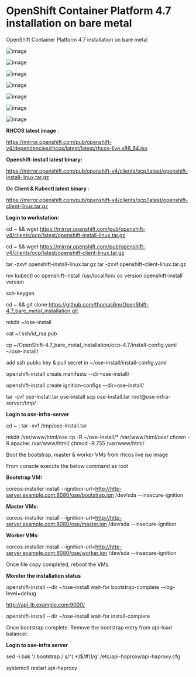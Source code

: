 # OpenShift Container Platform 4.7 installation on bare metal
OpenShift Container Platform 4.7 installation on bare metal


![image](https://user-images.githubusercontent.com/20621916/110802174-e7d4ac00-82b8-11eb-9201-2b50f9cb8a0d.png)

![image](https://user-images.githubusercontent.com/20621916/110803087-cd4f0280-82b9-11eb-8772-615f6b978524.png)

![image](https://user-images.githubusercontent.com/20621916/110800131-dbe7ea80-82b6-11eb-9529-f5fe780a4b97.png)

![image](https://user-images.githubusercontent.com/20621916/110803927-a80ec400-82ba-11eb-81d3-6411a691e2fa.png)


![image](https://user-images.githubusercontent.com/20621916/110801837-93c9c780-82b8-11eb-9e8d-0d66abe8f2a7.png)



![image](https://user-images.githubusercontent.com/20621916/110802813-8234ef80-82b9-11eb-9dbb-8172f6a35643.png)


![image](https://user-images.githubusercontent.com/20621916/110803468-30409980-82ba-11eb-8c4d-2e662df261a0.png)

**RHCOS latest image** :

https://mirror.openshift.com/pub/openshift-v4/dependencies/rhcos/latest/latest/rhcos-live.x86_64.iso 

**Openshift-install latest binary:**

https://mirror.openshift.com/pub/openshift-v4/clients/ocp/latest/openshift-install-linux.tar.gz

**Oc Client & Kubectl latest binary** :

https://mirror.openshift.com/pub/openshift-v4/clients/ocp/latest/openshift-client-linux.tar.gz

**Login to workstation:**

cd ~ && wget https://mirror.openshift.com/pub/openshift-v4/clients/ocp/latest/openshift-install-linux.tar.gz

cd ~ && wget https://mirror.openshift.com/pub/openshift-v4/clients/ocp/latest/openshift-client-linux.tar.gz

tar -zxvf openshift-install-linux.tar.gz
tar -zxvf openshift-client-linux.tar.gz

mv kubectl oc openshift-install /usr/local/bin/
oc version
openshift-install version

ssh-keygen

cd ~ &&  git clone https://github.com/thomas6m/OpenShift-4.7_bare_metal_installation.git

mkdir ~/ose-install

cat ~/.ssh/id_rsa.pub

cp ~/OpenShift-4.7_bare_metal_installation/ocp-4.7/install-config.yaml  ~/ose-install/

add ssh public key & pull secret in  ~/ose-install/install-config.yaml

openshift-install create manifests --dir=ose-install/

openshift-install create ignition-configs --dir=ose-install/

tar -cvf ose-install.tar ose-install
scp ose-install.tar root@ose-infra-server:/tmp/

**Login to ose-infra-server** 

cd ~ ; tar -xvf /tmp/ose-install.tar

mkdir /var/www/html/ose
cp -R ~/ose-install/* /var/www/html/ose/
chown -R apache: /var/www/html/
chmod -R 755 /var/www/html/

Boot the bootstrap, master & worker VMs from rhcos live iso image

From console execute the below command as root 

**Bootstrap VM:**

coreos-installer install --ignition-url=http://http-server.example.com:8080/ose/bootstrap.ign /dev/sda --insecure-ignition

**Master VMs:**

coreos-installer install --ignition-url=http://http-server.example.com:8080/ose/master.ign /dev/sda --insecure-ignition

**Worker VMs:**

coreos-installer install --ignition-url=http://http-server.example.com:8080/ose/worker.ign /dev/sda --insecure-ignition

Once file copy completed, reboot the VMs. 

**Monitor the installation status**

openshift-install --dir ~/ose-install wait-for bootstrap-complete --log-level=debug

http://api-lb.example.com:9000/

openshift-install --dir ~/ose-install wait-for install-complete

Once bootstrap complete. Remove the bootstrap entry from api-load balancer.

**Login to ose-infra server**

sed -i.bak '/ bootstrap / s/^\(.*\)$/#\1/g' /etc/api-haproxy/api-haproxy.cfg

systemctl restart api-haproxy
